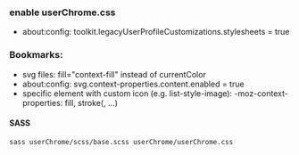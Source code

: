 ### enable userChrome.css
- about:config: toolkit.legacyUserProfileCustomizations.stylesheets = true

### Bookmarks:
- svg files: fill="context-fill" instead of currentColor
- about:config: svg.context-properties.content.enabled = true
- specific element with custom icon (e.g. list-style-image): -moz-context-properties: fill, stroke(, ...)

#### SASS
	sass userChrome/scss/base.scss userChrome/userChrome.css